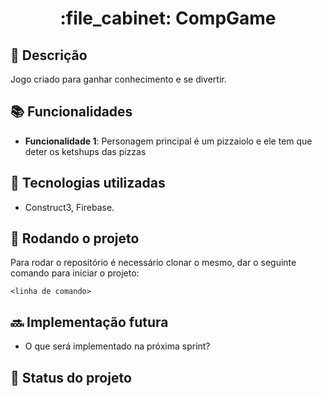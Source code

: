 
<h1 align="center">:file_cabinet: CompGame </h1>

## :memo: Descrição
Jogo criado para ganhar conhecimento e se divertir.
## :books: Funcionalidades
* <b>Funcionalidade 1</b>: Personagem principal é um pizzaiolo e ele tem que deter os ketshups das pizzas

## :wrench: Tecnologias utilizadas
* Construct3, Firebase.

## :rocket: Rodando o projeto
Para rodar o repositório é necessário clonar o mesmo, dar o seguinte comando para iniciar o projeto:
```
<linha de comando>
```

## :soon: Implementação futura
* O que será implementado na próxima sprint?

## :dart: Status do projeto
